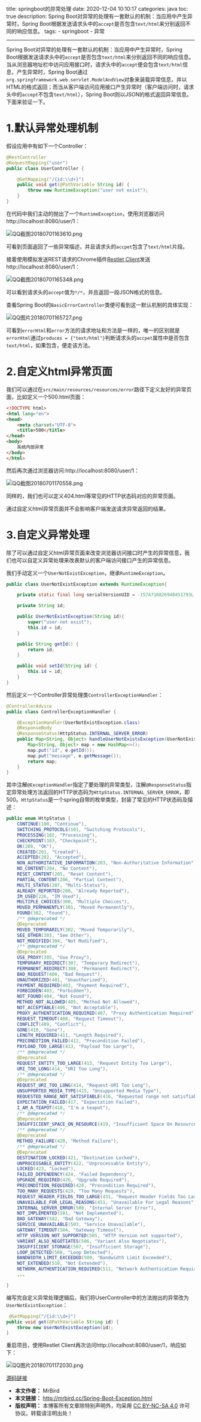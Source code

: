 title: springboot的异常处理
date: 2020-12-04 10:10:17
categories: java
toc: true
description: Spring Boot对异常的处理有一套默认的机制：当应用中产生异常时，Spring Boot根据发送请求头中的`accept`是否包含`text/html`来分别返回不同的响应信息。
tags: 
	- springboot
	- 异常

---

Spring Boot对异常的处理有一套默认的机制：当应用中产生异常时，Spring Boot根据发送请求头中的`accept`是否包含`text/html`来分别返回不同的响应信息。当从浏览器地址栏中访问应用接口时，请求头中的`accept`便会包含`text/html`信息，产生异常时，Spring Boot通过`org.springframework.web.servlet.ModelAndView`对象来装载异常信息，并以HTML的格式返回；而当从客户端访问应用接口产生异常时（客户端访问时，请求头中的`accept`不包含`text/html`），Spring Boot则以JSON的格式返回异常信息。下面来验证一下。

# 1.默认异常处理机制

假设应用中有如下一个Controller：

```java
@RestController
@RequestMapping("user")
public class UserController {

    @GetMapping("/{id:\\d+}")
    public void get(@PathVariable String id) {
        throw new RuntimeException("user not exist");
    }
}
```



在代码中我们主动的抛出了一个`RuntimeException`，使用浏览器访问http://localhost:8080/user/1：

![QQ截图20180701163610.png](https://nohurry-imgbed.oss-cn-qingdao.aliyuncs.com/imgs/202404031115638.png)

可看到页面返回了一些异常描述，并且请求头的`accpet`包含了`text/html`片段。

接着使用模拟发送REST请求的Chrome插件[Restlet Client](https://restlet.com/modules/client/)发送http://localhost:8080/user/1：

![QQ截图20180701165348.png](https://nohurry-imgbed.oss-cn-qingdao.aliyuncs.com/imgs/202404031116661.png)



可以看到请求头的`accept`值为`*/*`，并且返回一段JSON格式的信息。

查看Spring Boot的`BasicErrorController`类便可看到这一默认机制的具体实现：

![QQ图片20180701165727.png](https://nohurry-imgbed.oss-cn-qingdao.aliyuncs.com/imgs/202404031117940.png)

可看到`errorHtml`和`error`方法的请求地址和方法是一样的，唯一的区别就是`errorHtml`通过`produces = {"text/html"}`判断请求头的`accpet`属性中是否包含`text/html`，如果包含，便走该方法。

# 2.自定义html异常页面

我们可以通过在`src/main/resources/resources/error`路径下定义友好的异常页面，比如定义一个500.html页面：

```html
<!DOCTYPE html>
<html lang="en">
<head>
    <meta charset="UTF-8">
    <title>500</title>
</head>
<body>
    系统内部异常
</body>
</html>
```



然后再次通过浏览器访问:http://localhost:8080/user/1：

![QQ截图20180701170558.png](https://nohurry-imgbed.oss-cn-qingdao.aliyuncs.com/imgs/202404031117448.png)

同样的，我们也可以定义404.html等常见的HTTP状态码对应的异常页面。

通过自定义html异常页面并不会影响客户端发送请求异常返回的结果。

# 3.自定义异常处理

除了可以通过自定义html异常页面来改变浏览器访问接口时产生的异常信息，我们也可以自定义异常处理来改表默认的客户端访问接口产生的异常信息。

我们手动定义一个`UserNotExistException`，继承`RuntimeException`。

```java
public class UserNotExistException extends RuntimeException{

    private static final long serialVersionUID = -1574716826948451793L;

    private String id;

    public UserNotExistException(String id){
        super("user not exist");
        this.id = id;
    }

    public String getId() {
        return id;
    }

    public void setId(String id) {
        this.id = id;
    }
}
```



然后定义一个Controller异常处理类`ControllerExceptionHandler`：

```java
@ControllerAdvice
public class ControllerExceptionHandler {

    @ExceptionHandler(UserNotExistException.class)
    @ResponseBody
    @ResponseStatus(HttpStatus.INTERNAL_SERVER_ERROR)
    public Map<String, Object> handleUserNotExistsException(UserNotExistException e) {
        Map<String, Object> map = new HashMap<>();
        map.put("id", e.getId());
        map.put("message", e.getMessage());
        return map;
    }
}
```



其中注解`@ExceptionHandler`指定了要处理的异常类型，注解`@ResponseStatus`指定异常处理方法返回的HTTP状态码为`HttpStatus.INTERNAL_SERVER_ERROR`，即500。`HttpStatus`是一个spring自带的枚举类型，封装了常见的HTTP状态码及描述：

```java
public enum HttpStatus {
    CONTINUE(100, "Continue"),
    SWITCHING_PROTOCOLS(101, "Switching Protocols"),
    PROCESSING(102, "Processing"),
    CHECKPOINT(103, "Checkpoint"),
    OK(200, "OK"),
    CREATED(201, "Created"),
    ACCEPTED(202, "Accepted"),
    NON_AUTHORITATIVE_INFORMATION(203, "Non-Authoritative Information"),
    NO_CONTENT(204, "No Content"),
    RESET_CONTENT(205, "Reset Content"),
    PARTIAL_CONTENT(206, "Partial Content"),
    MULTI_STATUS(207, "Multi-Status"),
    ALREADY_REPORTED(208, "Already Reported"),
    IM_USED(226, "IM Used"),
    MULTIPLE_CHOICES(300, "Multiple Choices"),
    MOVED_PERMANENTLY(301, "Moved Permanently"),
    FOUND(302, "Found"),
    /** @deprecated */
    @Deprecated
    MOVED_TEMPORARILY(302, "Moved Temporarily"),
    SEE_OTHER(303, "See Other"),
    NOT_MODIFIED(304, "Not Modified"),
    /** @deprecated */
    @Deprecated
    USE_PROXY(305, "Use Proxy"),
    TEMPORARY_REDIRECT(307, "Temporary Redirect"),
    PERMANENT_REDIRECT(308, "Permanent Redirect"),
    BAD_REQUEST(400, "Bad Request"),
    UNAUTHORIZED(401, "Unauthorized"),
    PAYMENT_REQUIRED(402, "Payment Required"),
    FORBIDDEN(403, "Forbidden"),
    NOT_FOUND(404, "Not Found"),
    METHOD_NOT_ALLOWED(405, "Method Not Allowed"),
    NOT_ACCEPTABLE(406, "Not Acceptable"),
    PROXY_AUTHENTICATION_REQUIRED(407, "Proxy Authentication Required"),
    REQUEST_TIMEOUT(408, "Request Timeout"),
    CONFLICT(409, "Conflict"),
    GONE(410, "Gone"),
    LENGTH_REQUIRED(411, "Length Required"),
    PRECONDITION_FAILED(412, "Precondition Failed"),
    PAYLOAD_TOO_LARGE(413, "Payload Too Large"),
    /** @deprecated */
    @Deprecated
    REQUEST_ENTITY_TOO_LARGE(413, "Request Entity Too Large"),
    URI_TOO_LONG(414, "URI Too Long"),
    /** @deprecated */
    @Deprecated
    REQUEST_URI_TOO_LONG(414, "Request-URI Too Long"),
    UNSUPPORTED_MEDIA_TYPE(415, "Unsupported Media Type"),
    REQUESTED_RANGE_NOT_SATISFIABLE(416, "Requested range not satisfiable"),
    EXPECTATION_FAILED(417, "Expectation Failed"),
    I_AM_A_TEAPOT(418, "I'm a teapot"),
    /** @deprecated */
    @Deprecated
    INSUFFICIENT_SPACE_ON_RESOURCE(419, "Insufficient Space On Resource"),
    /** @deprecated */
    @Deprecated
    METHOD_FAILURE(420, "Method Failure"),
    /** @deprecated */
    @Deprecated
    DESTINATION_LOCKED(421, "Destination Locked"),
    UNPROCESSABLE_ENTITY(422, "Unprocessable Entity"),
    LOCKED(423, "Locked"),
    FAILED_DEPENDENCY(424, "Failed Dependency"),
    UPGRADE_REQUIRED(426, "Upgrade Required"),
    PRECONDITION_REQUIRED(428, "Precondition Required"),
    TOO_MANY_REQUESTS(429, "Too Many Requests"),
    REQUEST_HEADER_FIELDS_TOO_LARGE(431, "Request Header Fields Too Large"),
    UNAVAILABLE_FOR_LEGAL_REASONS(451, "Unavailable For Legal Reasons"),
    INTERNAL_SERVER_ERROR(500, "Internal Server Error"),
    NOT_IMPLEMENTED(501, "Not Implemented"),
    BAD_GATEWAY(502, "Bad Gateway"),
    SERVICE_UNAVAILABLE(503, "Service Unavailable"),
    GATEWAY_TIMEOUT(504, "Gateway Timeout"),
    HTTP_VERSION_NOT_SUPPORTED(505, "HTTP Version not supported"),
    VARIANT_ALSO_NEGOTIATES(506, "Variant Also Negotiates"),
    INSUFFICIENT_STORAGE(507, "Insufficient Storage"),
    LOOP_DETECTED(508, "Loop Detected"),
    BANDWIDTH_LIMIT_EXCEEDED(509, "Bandwidth Limit Exceeded"),
    NOT_EXTENDED(510, "Not Extended"),
    NETWORK_AUTHENTICATION_REQUIRED(511, "Network Authentication Required");
    ...

}
```



编写完自定义异常处理逻辑后，我们将UserController中的方法抛出的异常改为`UserNotExistException`：

```java
 @GetMapping("/{id:\\d+}")
public void get(@PathVariable String id) {
    throw new UserNotExistException(id);
}
```



重启项目，使用Restlet Client再次访问http://localhost:8080/user/1，响应如下：

![QQ图片20180701172030.png](https://nohurry-imgbed.oss-cn-qingdao.aliyuncs.com/imgs/202404031117083.png)

[源码链接](https://github.com/wuyouzhuguli/Spring-Boot-Demos/tree/master/25.Spring-Boot-Exception)

- **本文作者：** MrBird
- **本文链接：** http://mrbird.cc/Spring-Boot-Exception.html
- **版权声明：** 本博客所有文章除特别声明外，均采用 [CC BY-NC-SA 4.0](https://creativecommons.org/licenses/by-nc-sa/4.0/) 许可协议。转载请注明出处！